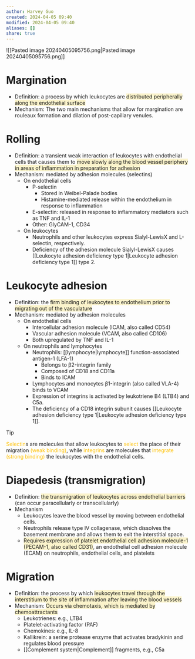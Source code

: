 ```yaml
---
author: Harvey Guo
created: 2024-04-05 09:40
modified: 2024-04-05 09:40
aliases: []
share: true
---
```

![[Pasted image 20240405095756.png|Pasted image 20240405095756.png]]
# Margination
- Definition: a process by which leukocytes are <span style="background:rgba(240, 200, 0, 0.2)">distributed peripherally along the endothelial surface</span>
- Mechanism: The two main mechanisms that allow for margination are rouleaux formation and dilation of post-capillary venules.
# Rolling
- Definition: a transient weak interaction of leukocytes with endothelial cells that causes them to <span style="background:rgba(240, 200, 0, 0.2)">move slowly along the blood vessel periphery in areas of inflammation in preparation for adhesion</span>
- Mechanism: mediated by adhesion molecules (selectins)
	- On endothelial cells
		- P-selectin
			- Stored in Weibel-Palade bodies
			- Histamine-mediated release within the endothelium in response to inflammation
		- E-selectin: released in response to inflammatory mediators such as TNF and IL-1
		- Other: GlyCAM-1, CD34
	- On leukocytes
		- Neutrophils and other leukocytes express Sialyl-LewisX and L-selectin, respectively.
		- Deficiency of the adhesion molecule Sialyl-LewisX causes [[Leukocyte adhesion deficiency type 1|Leukocyte adhesion deficiency type 1]] type 2.
# Leukocyte adhesion
- Definition: the <span style="background:rgba(240, 200, 0, 0.2)">firm binding of leukocytes to endothelium prior to migrating out of the vasculature</span>
- Mechanism: mediated by adhesion molecules
	- On endothelial cells
		- Intercellular adhesion molecule (ICAM, also called CD54)
		- Vascular adhesion molecule (VCAM, also called CD106)
		- Both upregulated by TNF and IL-1
	- On neutrophils and lymphocytes
		- Neutrophils: [[lymphocyte|lymphocyte]] function-associated antigen-1 (LFA-1)
			- Belongs to β2-integrin family
			- Composed of CD18 and CD11a
			- Binds to ICAM
		- Lymphocytes and monocytes β1-integrin (also called VLA-4) binds to VCAM
		- Expression of integrins is activated by leukotriene B4 (LTB4) and C5a. 
		- The deficiency of a CD18 integrin subunit causes [[Leukocyte adhesion deficiency type 1|Leukocyte adhesion deficiency type 1]].

>[!tip] 
><font color="#ffc000">Selectin</font>s are molecules that allow leukocytes to <font color="#ffc000">select</font> the place of their migration <font color="#ffc000">(weak binding)</font>, while <font color="#ffc000">integrins</font> are molecules that <font color="#ffc000">integrate (strong binding)</font> the leukocytes with the endothelial cells.
# Diapedesis (transmigration)
- Definition: <span style="background:rgba(240, 200, 0, 0.2)">the transmigration of leukocytes across endothelial barriers</span> (can occur paracellularly or transcellularly)
- Mechanism
	- Leukocytes leave the blood vessel by moving between endothelial cells.
	- Neutrophils release type IV collagenase, which dissolves the basement membrane and allows them to exit the interstitial space.
	- <span style="background:rgba(240, 200, 0, 0.2)">Requires expression of platelet endothelial cell adhesion molecule-1 (PECAM-1, also called CD31)</span>, an endothelial cell adhesion molecule (ECAM) on neutrophils, endothelial cells, and platelets
# Migration
- Definition: the process by which <span style="background:rgba(240, 200, 0, 0.2)">leukocytes travel through the interstitium to the site of inflammation after leaving the blood vessels</span>
- Mechanism: <span style="background:rgba(240, 200, 0, 0.2)">Occurs via chemotaxis, which is mediated by chemoattractants</span>
	- Leukotrienes: e.g., LTB4
	- Platelet-activating factor (PAF)
	- Chemokines: e.g., IL-8
	- Kallikrein: a serine protease enzyme that activates bradykinin and regulates blood pressure
	- [[Complement system|Complement]] fragments, e.g., C5a